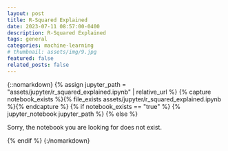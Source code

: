 ```yaml
---
layout: post
title: R-Squared Explained
date: 2023-07-11 08:57:00-0400
description: R-Squared Explained
tags: general
categories: machine-learning
# thumbnail: assets/img/9.jpg
featured: false
related_posts: false
---
```


{::nomarkdown}
{% assign jupyter_path = "assets/jupyter/r_squared_explained.ipynb" | relative_url %}
{% capture notebook_exists %}{% file_exists assets/jupyter/r_squared_explained.ipynb %}{% endcapture %}
{% if notebook_exists == "true" %}
    {% jupyter_notebook jupyter_path %}
{% else %}
    <p>Sorry, the notebook you are looking for does not exist.</p>
{% endif %}
{:/nomarkdown}